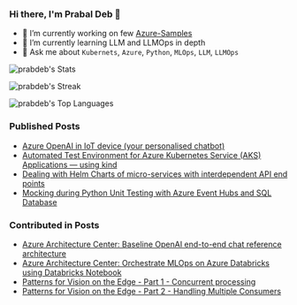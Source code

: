 <!--
**prabdeb/prabdeb** is a ✨ _special_ ✨ repository because its `README.md` (this file) appears on your GitHub profile.

Here are some ideas to get you started:

- 🔭 I’m currently working on ...
- 🌱 I’m currently learning ...
- 👯 I’m looking to collaborate on ...
- 🤔 I’m looking for help with ...
- 💬 Ask me about ...
- 📫 How to reach me: ...
- 😄 Pronouns: ...
- ⚡ Fun fact: ...
-->

### Hi there, I'm Prabal Deb 👋

- 🔭 I’m currently working on few [Azure-Samples](https://github.com/Azure-Samples)
- 🌱 I’m currently learning LLM and LLMOps in depth
- 💬 Ask me about `Kubernets`, `Azure`, `Python`, `MLOps`, `LLM`, `LLMOps`

![prabdeb's Stats](https://github-readme-stats.vercel.app/api?username=prabdeb&theme=vue&show_icons=true&hide_border=true&count_private=true)

![prabdeb's Streak](https://github-readme-streak-stats.herokuapp.com/?user=prabdeb&theme=vue&hide_border=true)

![prabdeb's Top Languages](https://github-readme-stats.vercel.app/api/top-langs/?username=prabdeb&theme=vue&show_icons=true&hide_border=true&layout=compact)

### Published Posts

- [Azure OpenAI in IoT device (your personalised chatbot)](https://medium.com/@prbldeb/azure-openai-in-iot-device-your-personalised-chatbot-b00ede7848)
- [Automated Test Environment for Azure Kubernetes Service (AKS) Applications — using kind](https://medium.com/microsoftazure/automated-test-environment-for-azure-kubernetes-service-aks-applications-using-kind-f9fdbd2e8894)
- [Dealing with Helm Charts of micro-services with interdependent API end points](https://medium.com/@prbldeb/dealing-with-helm-charts-of-micro-services-with-interdependent-api-end-points-2fe9b508e484)
- [Mocking during Python Unit Testing with Azure Event Hubs and SQL Database](https://medium.com/@prbldeb/mocking-during-python-unit-testing-with-azure-event-hubs-and-sql-database-d32ee6b9ebcc)

### Contributed in Posts

- [Azure Architecture Center: Baseline OpenAI end-to-end chat reference architecture](https://learn.microsoft.com/en-us/azure/architecture/ai-ml/architecture/baseline-openai-e2e-chat)
- [Azure Architecture Center: Orchestrate MLOps on Azure Databricks using Databricks Notebook](https://docs.microsoft.com/en-us/azure/architecture/reference-architectures/ai/orchestrate-mlops-azure-databricks)
- [Patterns for Vision on the Edge - Part 1 - Concurrent processing](https://ankitbko.github.io/blog/2022/06/vision-on-edge-part-1/)
- [Patterns for Vision on the Edge - Part 2 - Handling Multiple Consumers](https://ankitbko.github.io/blog/2022/06/vision-on-edge-part-2/)
